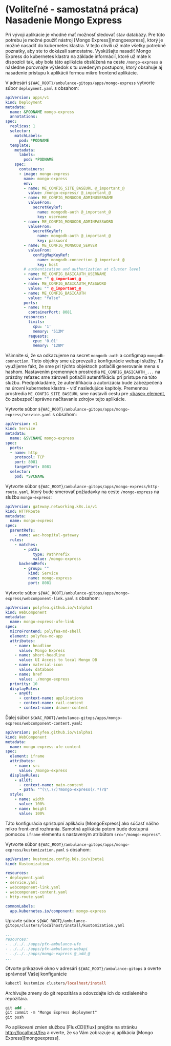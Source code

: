 # (Voliteľné - samostatná práca) Nasadenie Mongo Express

Pri vývoji aplikácie je vhodné mať možnosť sledovať stav databázy. Pre túto potrebu je možné použiť nástroj [Mongo Express][mongoexpress], ktorý je možné nasadiť do kubernetes klastra. V tejto chvíli už máte všetky potrebné poznatky, aby ste to dokázali samostatne. Vyskúšajte nasadiť Mongo Express do kubernetes klastra na základe informácií, ktoré už máte k dispozícii tak, aby bola táto aplikácia obslúžená na ceste `/mongo-express` a následne porovnajte výsledok s tu uvedeným postupom, ktorý obsahuje aj nasadenie prístupu k aplikácii formou mikro frontend aplikácie.

V adresári `${WAC_ROOT}/ambulance-gitops/apps/mongo-express` vytvorte súbor `deployment.yaml` s obsahom:

```yaml
apiVersion: apps/v1
kind: Deployment
metadata:  
  name: &PODNAME mongo-express
  annotations: 
spec:
  replicas: 1  
  selector:
    matchLabels:
      pod: *PODNAME
  template:
    metadata:
      labels: 
        pod: *PODNAME
    spec:
      containers:
      - image: mongo-express
        name: mongo-express
        env:
        - name: ME_CONFIG_SITE_BASEURL @_important_@
          value: /mongo-express/ @_important_@
        - name: ME_CONFIG_MONGODB_ADMINUSERNAME
          valueFrom:  
            secretKeyRef: 
              name: mongodb-auth @_important_@
              key: username
        - name: ME_CONFIG_MONGODB_ADMINPASSWORD
          valueFrom:  
            secretKeyRef: 
              name: mongodb-auth @_important_@
              key: password
        - name: ME_CONFIG_MONGODB_SERVER
          valueFrom:
            configMapKeyRef:
              name: mongodb-connection @_important_@
              key: host
        # authentication and authorization at cluster level
        - name: ME_CONFIG_BASICAUTH_USERNAME
          value: "" @_important_@
        - name: ME_CONFIG_BASICAUTH_PASSWORD
          value: "" @_important_@
        - name: ME_CONFIG_BASICAUTH
          value: "false"
        ports:
        - name: http
          containerPort: 8081
        resources:
          limits:
            cpu: '1'
            memory: '512M'
          requests:
            cpu: '0.01'
            memory: '128M'
```

Všimnite si, že sa odkazujeme na secret `mongodb-auth` a configmap `mongodb-connection`. Tieto objekty sme už prevzali z konfigurácie webapi služby. Tu využijeme fakt, že sme pri týchto objektoch potlačili generovanie mena s hashom. Nastavením premenných prostredia `ME_CONFIG_BASICAUTH_...` na prázdny reťazec sme zároveň potlačili autentifikáciu pri prístupe na túto službu. Predpokladáme, že autentifikácia a autorizácia bude zabezpečená na úrovni kubernetes klastra - viď nasledujúce kapitoly. Premennou prostredia `ME_CONFIG_SITE_BASEURL` sme nastavili cestu pre [&lt;base&gt; element](https://developer.mozilla.org/en-US/docs/Web/HTML/Element/base), čo zabezpečí správne načítavanie zdrojov tejto aplikácie.

Vytvorte súbor `${WAC_ROOT}/ambulance-gitops/apps/mongo-express/service.yaml` s obsahom:

```yaml
apiVersion: v1
kind: Service
metadata:
  name: &SVCNAME mongo-express
spec:
  ports:
  - name: http
    protocol: TCP
    port: 8081
    targetPort: 8081
  selector:
    pod: *SVCNAME
```

Vytvorte súbor `${WAC_ROOT}/ambulance-gitops/apps/mongo-express/http-route.yaml`, ktorý bude smerovať požiadavky na ceste `/mongo-express` na službu `mongo-express`:

```yaml
apiVersion: gateway.networking.k8s.io/v1
kind: HTTPRoute
metadata:
  name: mongo-express
spec:
  parentRefs:
    - name: wac-hospital-gateway
  rules:
    - matches:
        - path:
            type: PathPrefix
            value: /mongo-express
      backendRefs:
        - group: ""
          kind: Service
          name: mongo-express
          port: 8081
```

Vytvorte súbor `${WAC_ROOT}/ambulance-gitops/apps/mongo-express/webcomponent-link.yaml` s obsahom:

```yaml
apiVersion: polyfea.github.io/v1alpha1
kind: WebComponent
metadata:
  name: mongo-express-ufe-link
spec:
  microFrontend: polyfea-md-shell
  element: polyfea-md-app
  attributes: 
    - name: headline
      value: Mongo Express
    - name: short-headline
      value: UI Access to local Mongo DB
    - name: material-icon
      value: database
    - name: href
      value: ./mongo-express
  priority: 10
  displayRules:
    - anyOf:
      - context-name: applications
      - context-name: rail-content
      - context-name: drawer-content
```

Ďalej súbor `${WAC_ROOT}/ambulance-gitops/apps/mongo-express/webcomponent-content.yaml`:

```yaml
apiVersion: polyfea.github.io/v1alpha1
kind: WebComponent
metadata:
  name: mongo-express-ufe-content
spec:
  element: iframe
  attributes:
    - name: src
      value: /mongo-express
  displayRules:
    - allOf:
      - context-name: main-content
      - path: "^(\\.?/)?mongo-express(/.*)?$"
  style:
    - name: width
      value: 100%
    - name: height
      value: 100%
```

Táto konfigurácia sprístupní aplikáciu [MongoExpress] ako súčasť nášho mikro front-end rozhrania. Samotná aplikácia potom bude dostupná pomocou `iframe` elementu s nastaveným atribútom `src="/mongo-express"`.

Vytvorte súbor `${WAC_ROOT}/ambulance-gitops/apps/mongo-express/kustomization.yaml` s obsahom:

```yaml
apiVersion: kustomize.config.k8s.io/v1beta1
kind: Kustomization

resources:
- deployment.yaml
- service.yaml
- webcomponent-link.yaml
- webcomponent-content.yaml
- http-route.yaml

commonLabels:
  app.kubernetes.io/component: mongo-express
```

Upravte súbor `${WAC_ROOT}/ambulance-gitops/clusters/localhost/install/kustomization.yaml`

```yaml
...
resources:
- ../../../apps/pfx-ambulance-ufe
- ../../../apps/pfx-ambulance-webapi
- ../../../apps/mongo-express @_add_@
...
```

Otvorte príkazové okno v adresári `${WAC_ROOT}/ambulance-gitops` a overte správnosť Vašej konfigurácie

```ps
kubectl kustomize clusters/localhost/install
```

Archivujte zmeny do git repozitára a odovzdajte ich do vzdialeného repozitára.

```ps
git add .
git commit -m "Mongo Express deployment"
git push
```

Po aplikovaní zmien službou [FluxCD][flux] prejdite na stránku [http://localhost/fea](http://localhost/fea) a overte, že sa Vám zobrazuje aj aplikácia [Mongo Express][mongoexpress].
